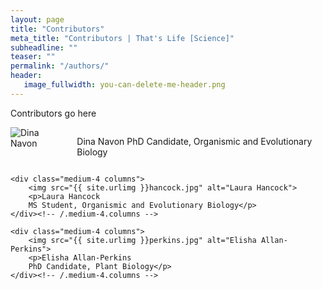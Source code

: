 ```yaml
---
layout: page
title: "Contributors"
meta_title: "Contributors | That's Life [Science]"
subheadline: ""
teaser: ""
permalink: "/authors/"
header:
   image_fullwidth: you-can-delete-me-header.png
---
```

Contributors go here

<div class="row t30">
    <div class="medium-4 columns">
        <img src="{{ site.urlimg }}navon.jpg" alt="Dina Navon">
        <p>Dina Navon
        PhD Candidate, Organismic and Evolutionary Biology</p>
    </div><!-- /.medium-4.columns -->

    <div class="medium-4 columns">
        <img src="{{ site.urlimg }}hancock.jpg" alt="Laura Hancock">
        <p>Laura Hancock
        MS Student, Organismic and Evolutionary Biology</p>
    </div><!-- /.medium-4.columns -->

    <div class="medium-4 columns">
        <img src="{{ site.urlimg }}perkins.jpg" alt="Elisha Allan-Perkins">
        <p>Elisha Allan-Perkins
        PhD Candidate, Plant Biology</p>
    </div><!-- /.medium-4.columns -->
</div><!-- /.row -->
